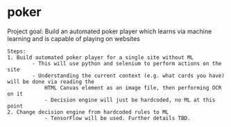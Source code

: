 # poker

Project goal: Build an automated poker player which learns via machine learning and is capable of playing on websites


	Steps:
  	1. Build automated poker player for a single site without ML
    		- This will use python and selenium to perform actions on the site
    		- Understanding the current context (e.g. what cards you have) will be done via reading the 
				HTML Canvas element as an image file, then performing OCR on it
				- Decision engine will just be hardcoded, no ML at this point
  	2. Change decision engine from hardcoded rules to ML
				- TensorFlow will be used. Further details TBD.
